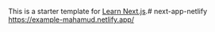 This is a starter template for [Learn Next.js](https://nextjs.org/learn).# next-app-netlify
https://example-mahamud.netlify.app/
